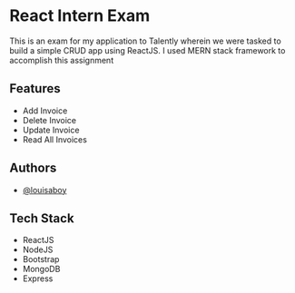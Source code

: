 # React Intern Exam

This is an exam for my application to Talently wherein we were tasked to build a simple CRUD app using ReactJS. I used MERN stack framework to accomplish this assignment

## Features

- Add Invoice
- Delete Invoice
- Update Invoice
- Read All Invoices


## Authors

- [@louisaboy](https://github.com/louisaboy)


## Tech Stack

- ReactJS
- NodeJS
- Bootstrap
- MongoDB
- Express

